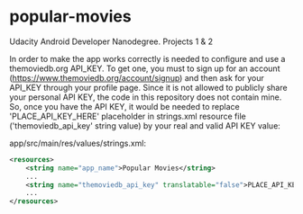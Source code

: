 # popular-movies
Udacity Android Developer Nanodegree. Projects 1 & 2

In order to make the app works correctly is needed to configure and use a themoviedb.org API_KEY.
To get one, you must to sign up for an account (https://www.themoviedb.org/account/signup) and then ask for your API_KEY
through your profile page.
Since it is not allowed to publicly share your personal API KEY, the code in this repository does not contain mine. So, 
once you have the API KEY, it would be needed to replace 'PLACE_API_KEY_HERE' placeholder in strings.xml resource file
('themoviedb_api_key' string value) by your real and valid API KEY value:

app/src/main/res/values/strings.xml:
```xml
<resources>
    <string name="app_name">Popular Movies</string>
    ...
    <string name="themoviedb_api_key" translatable="false">PLACE_API_KEY_HERE</string> <!--put here your API KEY -->
    ...
</resources>
```
